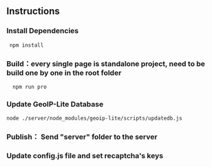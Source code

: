 ## Instructions

### Install Dependencies
```
 npm install

```

### Build：every single page is standalone project, need to be build one by one in the root folder
```
  npm run pro
```

### Update GeoIP-Lite Database
```
node ./server/node_modules/geoip-lite/scripts/updatedb.js
```

### Publish： Send "server" folder to the server

### Update config.js file and set recaptcha's keys

